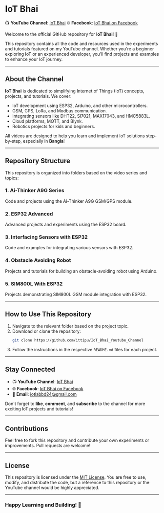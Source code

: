 # IoT Bhai 

📺 **YouTube Channel**: [IoT Bhai](https://www.youtube.com/@iotbhai)
🌐 **Facebook**: [IoT Bhai on Facebook](https://www.facebook.com/share/127pjEp7Fuh/)

Welcome to the official GitHub repository for **IoT Bhai**! 🎉

This repository contains all the code and resources used in the experiments and tutorials featured on my YouTube channel. Whether you're a beginner exploring IoT or an experienced developer, you'll find projects and examples to enhance your IoT journey.

---

## About the Channel
**IoT Bhai** is dedicated to simplifying Internet of Things (IoT) concepts, projects, and tutorials. We cover:

- IoT development using ESP32, Arduino, and other microcontrollers.
- GSM, GPS, LoRa, and Modbus communication.
- Integrating sensors like DHT22, SI7021, MAX17043, and HMC5883L.
- Cloud platforms, MQTT, and Blynk.
- Robotics projects for kids and beginners.

All videos are designed to help you learn and implement IoT solutions step-by-step, especially in **Bangla**!

---

## Repository Structure
This repository is organized into folders based on the video series and topics:

### **1. Ai-Thinker A9G Series**
Code and projects using the Ai-Thinker A9G GSM/GPS module.

### **2. ESP32 Advanced**
Advanced projects and experiments using the ESP32 board.

### **3. Interfacing Sensors with ESP32**
Code and examples for integrating various sensors with ESP32.

### **4. Obstacle Avoiding Robot**
Projects and tutorials for building an obstacle-avoiding robot using Arduino.

### **5. SIM800L With ESP32**
Projects demonstrating SIM800L GSM module integration with ESP32.

---

## How to Use This Repository
1. Navigate to the relevant folder based on the project topic.
2. Download or clone the repository:
   ```bash
   git clone https://github.com/ittipu/IoT_Bhai_Youtube_Channel
   ```
3. Follow the instructions in the respective `README.md` files for each project.

---

## Stay Connected
- 📺 **YouTube Channel**: [IoT Bhai](https://www.youtube.com/@iotbhai)
- 🌐 **Facebook**: [IoT Bhai on Facebook](https://www.facebook.com/share/127pjEp7Fuh/)
- 📧 **Email**: iotlabbd24@gmail.com

Don't forget to **like**, **comment**, and **subscribe** to the channel for more exciting IoT projects and tutorials!

---

## Contributions
Feel free to fork this repository and contribute your own experiments or improvements. Pull requests are welcome!

---

## License
This repository is licensed under the [MIT License](LICENSE). You are free to use, modify, and distribute the code, but a reference to this repository or the YouTube channel would be highly appreciated.

---

### Happy Learning and Building! 🚀
